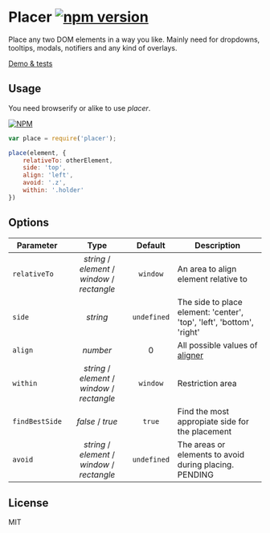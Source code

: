 # Placer [![npm version](https://badge.fury.io/js/placer.svg)](http://badge.fury.io/js/placer)
Place any two DOM elements in a way you like. Mainly need for dropdowns, tooltips, modals, notifiers and any kind of overlays.

[Demo & tests](http://add_url_here)


## Usage

You need browserify or alike to use _placer_.

[![NPM](https://nodei.co/npm/placer.png?mini=true)](https://nodei.co/npm/placer/)

```js
var place = require('placer');

place(element, {
	relativeTo: otherElement,
	side: 'top',
	align: 'left',
	avoid: '.z',
	within: '.holder'
})
```

## Options

| Parameter | Type | Default | Description |
|----|:---:|:----:|----|
| `relativeTo` | _string_ / _element_ / _window_ / _rectangle_ | `window` | An area to align element relative to |
| `side` | _string_ | `undefined` | The side to place element: 'center', 'top', 'left', 'bottom', 'right' |
| `align` | _number_ | 0 | All possible values of [aligner](http://dfcreative.github.io/) |
| `within` | _string_ / _element_ / _window_ / _rectangle_ | `window` | Restriction area |
| `findBestSide` | _false_ / _true_ | `true` | Find the most appropiate side for the placement |
| `avoid` | _string_ / _element_ / _window_ / _rectangle_ | `undefined` | The areas or elements to avoid during placing. PENDING |


## License

MIT
